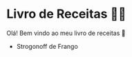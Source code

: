 # Livro de Receitas :bowing_man:

Olá! Bem vindo ao meu livro de receitas :baby:

- Strogonoff de Frango

